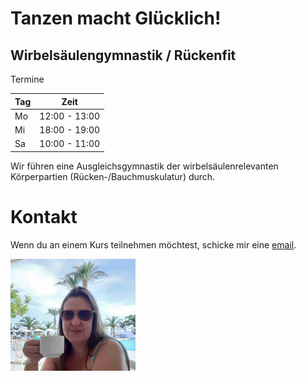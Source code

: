 # Tanzen macht Glücklich!

## Wirbelsäulengymnastik / Rückenfit

Termine

| Tag           | Zeit          |
| ------------- | ------------- |
| Mo            | 12:00 - 13:00 |
| Mi            | 18:00 - 19:00 |
| Sa            | 10:00 - 11:00 |

Wir führen eine Ausgleichsgymnastik der wirbelsäulenrelevanten Körperpartien (Rücken-/Bauchmuskulatur) durch.

# Kontakt

Wenn du an einem Kurs teilnehmen möchtest, schicke mir eine [email](mailto:britta@zeitlinger.de?subject=Kurse).

<img src="assets/britta.jpg" width="200">


